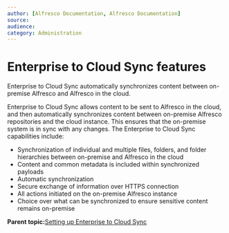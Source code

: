 ```yaml
---
author: [Alfresco Documentation, Alfresco Documentation]
source: 
audience: 
category: Administration
---
```


# Enterprise to Cloud Sync features

Enterprise to Cloud Sync automatically synchronizes content between on-premise Alfresco and Alfresco in the cloud.

Enterprise to Cloud Sync allows content to be sent to Alfresco in the cloud, and then automatically synchronizes content between on-premise Alfresco repositories and the cloud instance. This ensures that the on-premise system is in sync with any changes. The Enterprise to Cloud Sync capabilities include:

-   Synchronization of individual and multiple files, folders, and folder hierarchies between on-premise and Alfresco in the cloud
-   Content and common metadata is included within synchronized payloads
-   Automatic synchronization
-   Secure exchange of information over HTTPS connection
-   All actions initiated on the on-premise Alfresco instance
-   Choice over what can be synchronized to ensure sensitive content remains on-premise

**Parent topic:**[Setting up Enterprise to Cloud Sync](../concepts/cloud-sync-intro.md)

